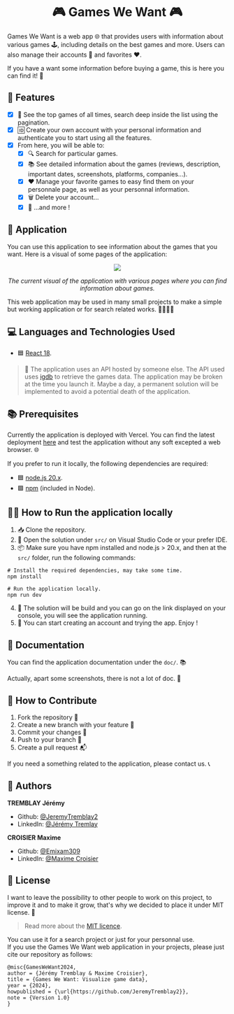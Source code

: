 <h1 align="center"> 🎮 Games We Want 🎮 </h1>

Games We Want is a web app 🌐 that provides users with information about various games 🕹️, including details on the best games and more. Users can also manage their accounts 👥 and favorites ❤️.

If you have a want some information before buying a game, this is here you can find it! 🧐

## 🚀 Features

- [x] 👀 See the top games of all times, search deep inside the list using the pagination.
- [x] 🆔 Create your own account with your personal information and authenticate you to start using all the features.  
- [x] From here, you will be able to: 
  - [x] 🔍 Search for particular games.
  - [x] 📚 See detailed information about the games (reviews, description, important dates, screenshots, platforms, companies...).
  - [x] ❤️ Manage your favorite games to easy find them on your personnale page, as well as your personnal information.
  - [x] 🗑️ Delete your account...
  - [x] 🎉 ...and more !

## 📱 Application

You can use this application to see information about the games that you want. Here is a visual of some pages of the application: 

<p align="center">
    <img src="./doc/images/video_games_we_want.gif"/>
</p>
<p align="center" text>
    <i>
        The current visual of the application with various pages where you can find information about games.
    </i>
</p>

This web application may be used in many small projects to make a simple but working application or for search related works. 🕵️‍♀️🕵️‍♂️

## 💻 Languages and Technologies Used

* 🟦 [React 18](https://fr.legacy.reactjs.org/).

> 🚧 The application uses an API hosted by someone else. The API used uses [igdb](https://www.igdb.com/) to retrieve the games data. The application may be broken at the time you launch it. Maybe a day, a permanent solution will be implemented to avoid a potential death of the application.

## 📚 Prerequisites

Currently the application is deployed with Vercel. You can find the latest deployment [here](https://games-we-want.vercel.app/) and test the application without any soft excepted a web browser. 🌐

If you prefer to run it locally, the following dependencies are required:

* 🟦 [node.js 20.x](https://nodejs.org/en).
* 🟩 [npm](https://nodejs.org/en) (included in Node).

## 🏃‍♂️ How to Run the application locally

1. 📥 Clone the repository.
2. 📁 Open the solution under `src/` on Visual Studio Code or your prefer IDE.
3. 📦 Make sure you have npm installed and node.js > 20.x, and then at the `src/` folder, run the following commands:

```shell
# Install the required dependencies, may take some time.
npm install

# Run the application locally.
npm run dev
```

4. 🚀 The solution will be build and you can go on the link displayed on your console, you will see the application running.
5. 🌟 You can start creating an account and trying the app. Enjoy !

## 📖 Documentation

You can find the application documentation under the `doc/`. 📚

Actually, apart some screenshots, there is not a lot of doc. 📸

## 🤝 How to Contribute

1. Fork the repository 🍴
2. Create a new branch with your feature 🌿
3. Commit your changes 💾
4. Push to your branch 🚀
5. Create a pull request 📬

If you need a something related to the application, please contact us. 📞

## 👥 Authors

**TREMBLAY Jérémy**

* Github: [@JeremyTremblay2](https://github.com/JeremyTremblay2)
* LinkedIn: [@Jérémy Tremlay](https://fr.linkedin.com/in/j%C3%A9r%C3%A9my-tremblay2)

**CROISIER Maxime**

* Github: [@Emixam309](https://github.com/Emixam309)
* LinkedIn: [@Maxime Croisier](https://www.linkedin.com/in/maxime-croisier-425131220/)

## 📝 License

I want to leave the possibility to other people to work on this project, to improve it and to make it grow, that's why we decided to place it under MIT license. 📜

> Read more about the [MIT licence](https://opensource.org/licenses/MIT).

You can use it for a search project or just for your personnal use.  
If you use the Games We Want web application in your projects, please just cite our repository as follows:

```
@misc{GamesWeWant2024,
author = {Jérémy Tremblay & Maxime Croisier},
title = {Games We Want: Visualize game data},
year = {2024},
howpublished = {\url{https://github.com/JeremyTremblay2}},
note = {Version 1.0}
}
```